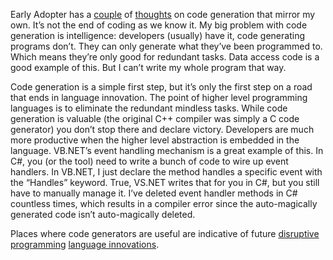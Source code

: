 Early Adopter has a
[couple](http://radio.weblogs.com/0117167/2003/06/30.html) of
[thoughts](http://radio.weblogs.com/0117167/2003/07/01.html) on code
generation that mirror my own. It’s not the end of coding as we know it.
My big problem with code generation is intelligence: developers
(usually) have it, code generating programs don’t. They can only
generate what they’ve been programmed to. Which means they’re only good
for redundant tasks. Data access code is a good example of this. But I
can’t write my whole program that way.

Code generation is a simple first step, but it’s only the first step on
a road that ends in language innovation. The point of higher level
programming languages is to eliminate the redundant mindless tasks.
While code generation is valuable (the original C++ compiler was simply
a C code generator) you don’t stop there and declare victory. Developers
are much more productive when the higher level abstraction is embedded
in the language. VB.NET’s event handling mechanism is a great example of
this. In C\#, you (or the tool) need to write a bunch of code to wire up
event handlers. In VB.NET, I just declare the method handles a specific
event with the “Handles” keyword. True, VS.NET writes that for you in
C\#, but you still have to manually manage it. I’ve deleted event
handler methods in C\# countless times, which results in a compiler
error since the auto-magically generated code isn’t auto-magically
deleted.

Places where code generators are useful are indicative of future
[disruptive programming](http://devhawk.net/2003/06/11/to-infinity-and-beyond/)
[language innovations](http://devhawk.net/2003/01/17/disruptive-programming-language-technologies/).
